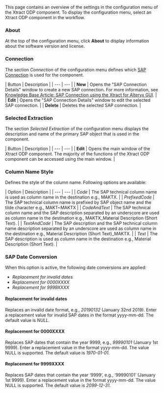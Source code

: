 This page contains an overview of the settings in the configuration menu of the Xtract ODP component. To display the configuration menu, select an Xtract ODP component in the workflow.

### About

At the top of the configuration menu, click **About** to display information about the software version and license.

### Connection

The section *Connection* of the configuration menu defines which [SAP Connection](../../sap-connection/) is used for the component.

| Button | Description | | --- | --- | | **New** | Opens the "SAP Connection Details" window to create a new SAP connection. For more information, see [Knowledge Base Article: SAP Connection using the Xtract for Alteryx GUI](../../../knowledge-base/sap-connection-using-xfa-gui/). | | **Edit** | Opens the "SAP Connection Details" window to edit the selected SAP connection. | | **Delete** | Deletes the selected SAP connection. |

### Selected Extraction

The section *Selected Extraction* of the configuration menu displays the description and name of the primary SAP object that is used in the component.

| Button | Description | | --- | --- | | **Edit** | Opens the main window of the Xtract ODP component. The majority of the functions of the Xtract ODP component can be accessed using the main window. |

### Column Name Style

Defines the style of the column name. Following options are available:

| Option | Description | | --- | --- | | *Code* | The SAP technical column name is used as column name in the destination e.g., MAKTX. | | *PrefixedCode* | The SAP technical column name is prefixed by SAP object name and the tilde character e.g., MAKT~MAKTX | | *CodeAndText* | The SAP technical column name and the SAP description separated by an underscore are used as column name in the destination e.g., MAKTX_Material Description (Short Text). | | *TextAndCode* | The SAP description and the SAP technical column name description separated by an underscore are used as column name in the destination e.g., Material Description (Short Text)\_MAKTX. | | *Text* | The SAP description is used as column name in the destination e.g., Material Description (Short Text). |

### SAP Date Conversion

When this option is active, the following date conversions are applied:

- *Replacement for invalid dates*
- *Replacement for 0000XXXX*
- *Replacement for 9999XXXX*

#### Replacement for invalid dates

Replaces an invalid date format, e.g., *20190132* (January 32nd 2019). Enter a replacement value for invalid SAP dates in the format yyyy-mm-dd. The default value is *NULL*.

#### Replacement for 0000XXXX

Replaces SAP dates that contain the year 9999, e.g., *99990101* (January 1st 9999). Enter a replacement value in the format yyyy-mm-dd. The value NULL is supported. The default value is *1970-01-01*.

#### Replacement for 9999XXXX

Replaces SAP dates that contain the year ‘9999’, e.g., ‘99990101’ (January 1st 9999). Enter a replacement value in the format yyyy-mm-dd. The value NULL is supported. The default value is *2099-12-31*.

